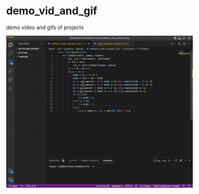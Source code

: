 # demo_vid_and_gif
demo video and gifs of projects


![sel.gif](https://github.com/shankch/demo_vid_and_gif/blob/main/sel.gif)
